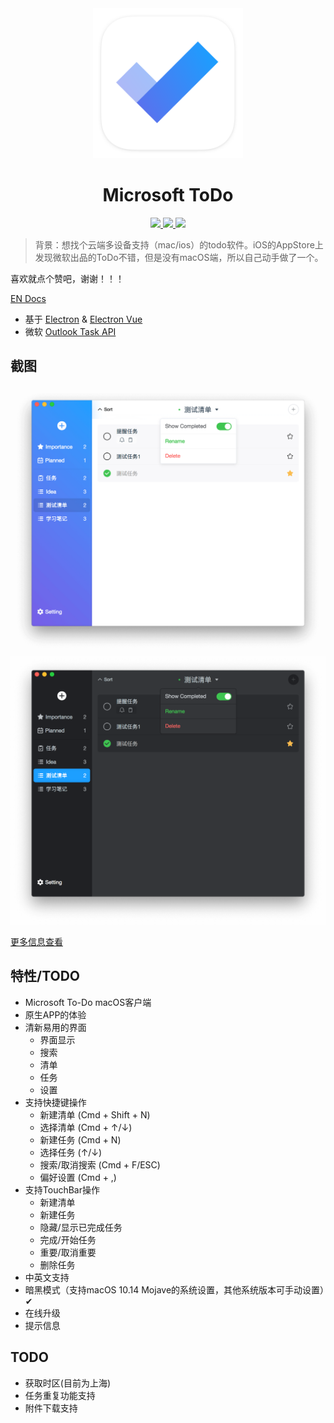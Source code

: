 <div align="center">
  <a src="https://woolson.github.io/microsoft-todo-for-mac/" target="_blank">
    <img src="build/icons/icon.png" width="240" />
  </a>
</div>

<h1 align="center">Microsoft ToDo</h1>

<div align="center">
<a href="https://woolson.github.io/npmer-page/">
<img src="https://woolson.gitee.io/npmer-badge/dark%20mode-555555-supported-44cc11-gear-ffffff-square-flat-plain.svg" />
<img src="https://woolson.gitee.io/npmer-badge/touchbar-555555-supported-46bc99-check-ffffff-square-flat-plain.svg" />
<img src="https://woolson.gitee.io/npmer-badge/version-555555-2.0.1-7289da-square-flat-plain.svg" />
</a>
</div>

> 背景：想找个云端多设备支持（mac/ios）的todo软件。iOS的AppStore上发现微软出品的ToDo不错，但是没有macOS端，所以自己动手做了一个。

喜欢就点个赞吧，谢谢！！！

[EN Docs](./README.md)

- 基于 [Electron](https://electronjs.org/) & [Electron Vue](https://simulatedgreg.gitbooks.io/electron-vue/)
- 微软 [Outlook Task API](https://docs.microsoft.com/en-us/previous-versions/office/office-365-api/api/version-2.0/task-rest-operations)

## 截图

![home](./website/src/assets/etc-10.png)
![dark-home](./website/src/assets/etc-08.png)

[更多信息查看](https://woolson.github.io/microsoft-todo-mac/)

## 特性/TODO

- Microsoft To-Do macOS客户端
- 原生APP的体验
- 清新易用的界面
  - 界面显示
  - 搜索
  - 清单
  - 任务
  - 设置
- 支持快捷键操作
  - 新建清单 (Cmd + Shift + N)
  - 选择清单 (Cmd + ↑/↓)
  - 新建任务 (Cmd + N)
  - 选择任务 (↑/↓)
  - 搜索/取消搜索 (Cmd + F/ESC)
  - 偏好设置 (Cmd + ,)
- 支持TouchBar操作
  - 新建清单
  - 新建任务
  - 隐藏/显示已完成任务
  - 完成/开始任务
  - 重要/取消重要
  - 删除任务
- 中英文支持
- 暗黑模式（支持macOS 10.14 Mojave的系统设置，其他系统版本可手动设置）✔︎
- 在线升级
- 提示信息

## TODO

- 获取时区(目前为上海)
- 任务重复功能支持
- 附件下载支持
